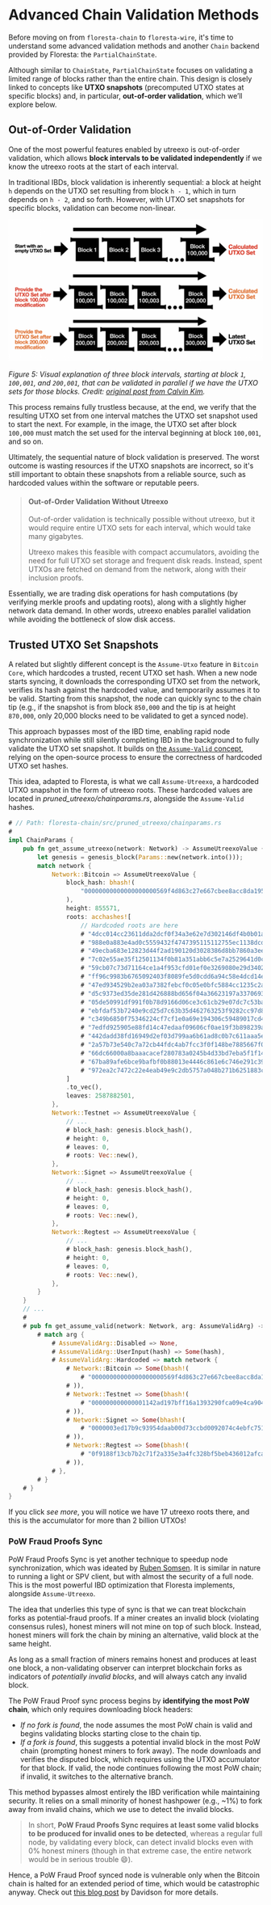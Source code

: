 # Advanced Chain Validation Methods

Before moving on from `floresta-chain` to `floresta-wire`, it's time to understand some advanced validation methods and another `Chain` backend provided by Floresta: the `PartialChainState`.

Although similar to `ChainState`, `PartialChainState` focuses on validating a limited range of blocks rather than the entire chain. This design is closely linked to concepts like **UTXO snapshots** (precomputed UTXO states at specific blocks) and, in particular, **out-of-order validation**, which we’ll explore below.

## Out-of-Order Validation

One of the most powerful features enabled by utreexo is out-of-order validation, which allows **block intervals to be validated independently** if we know the utreexo roots at the start of each interval.

In traditional IBDs, block validation is inherently sequential: a block at height `h` depends on the UTXO set resulting from block `h - 1`, which in turn depends on `h - 2`, and so forth. However, with UTXO set snapshots for specific blocks, validation can become non-linear.

![](./img/out-of-order-validation.png)

*Figure 5: Visual explanation of three block intervals, starting at block `1`, `100,001`, and `200,001`, that can be validated in parallel if we have the UTXO sets for those blocks. Credit: [original post from Calvin Kim](https://blog.bitmex.com/out-of-order-block-validation-with-utreexo-accumulators/).*

This process remains fully trustless because, at the end, we verify that the resulting UTXO set from one interval matches the UTXO set snapshot used to start the next. For example, in the image, the UTXO set after block `100,000` must match the set used for the interval beginning at block `100,001`, and so on.

Ultimately, the sequential nature of block validation is preserved. The worst outcome is wasting resources if the UTXO snapshots are incorrect, so it's still important to obtain these snapshots from a reliable source, such as hardcoded values within the software or reputable peers.

> #### Out-of-Order Validation Without Utreexo
>
> Out-of-order validation is technically possible without utreexo, but it would require entire UTXO sets for each interval, which would take many gigabytes.
> 
> Utreexo makes this feasible with compact accumulators, avoiding the need for full UTXO set storage and frequent disk reads. Instead, spent UTXOs are fetched on demand from the network, along with their inclusion proofs.

Essentially, we are trading disk operations for hash computations (by verifying merkle proofs and updating roots), along with a slightly higher network data demand. In other words, utreexo enables parallel validation while avoiding the bottleneck of slow disk access.

## Trusted UTXO Set Snapshots

A related but slightly different concept is the `Assume-Utxo` feature in `Bitcoin Core`, which hardcodes a trusted, recent UTXO set hash. When a new node starts syncing, it downloads the corresponding UTXO set from the network, verifies its hash against the hardcoded value, and temporarily assumes it to be valid. Starting from this snapshot, the node can quickly sync to the chain tip (e.g., if the snapshot is from block `850,000` and the tip is at height `870,000`, only 20,000 blocks need to be validated to get a synced node).

This approach bypasses most of the IBD time, enabling rapid node synchronization while still silently completing IBD in the background to fully validate the UTXO set snapshot. It builds on [the `Assume-Valid` concept](ch02-03-building-the-chainstate.md#the-assume-valid-lore), relying on the open-source process to ensure the correctness of hardcoded UTXO set hashes.

This idea, adapted to Floresta, is what we call `Assume-Utreexo`, a hardcoded UTXO snapshot in the form of utreexo roots. These hardcoded values are located in _pruned_utreexo/chainparams.rs_, alongside the `Assume-Valid` hashes.

```rust
# // Path: floresta-chain/src/pruned_utreexo/chainparams.rs
#
impl ChainParams {
    pub fn get_assume_utreexo(network: Network) -> AssumeUtreexoValue {
        let genesis = genesis_block(Params::new(network.into()));
        match network {
            Network::Bitcoin => AssumeUtreexoValue {
                block_hash: bhash!(
                    "00000000000000000000569f4d863c27e667cbee8acc8da195e7e5551658e6e9"
                ),
                height: 855571,
                roots: acchashes![
                    // Hardcoded roots are here
                    # "4dcc014cc23611dda2dcf0f34a3e62e7d302146df4b0b01ac701d440358c19d6",
                    # "988e0a883e4ad0c5559432f4747395115112755ec1138dcdd62e2f5741c31c2c",
                    # "49ecba683e12823d44f2ad190120d3028386d8bb7860a3eea62a250a1f293c60",
                    # "7c02e55ae35f12501134f0b81a351abb6c5e7a2529641d0c537a7534a560c770",
                    # "59cb07c73d71164ce1a4f953cfd01ef0e3269080e29d34022d4251523cb1e8ac",
                    # "ff96c9983b6765092403f8089fe5d0cdd6a94c58e4dcd14e77570c8b10c17628",
                    # "47ed934529b2ea03a7382febcf0c05e0bfc5884cc1235c2ad42624a56234b9a6",
                    # "d5c9373ed35de281d426888bd656f04a36623197a33706932ab82014d67f26ae",
                    # "05de50991df991f0b78d9166d06ce3c61cb29e07dc7c53ba75d75df6455e6967",
                    # "ebfdaf53b7240e9cd25d7c63b35d462763253f9282cc97d8d0c92ea9ade6aa02",
                    # "c349b6850f75346224cf7cf1e0a69e194306c59489017cd4f4a045c001f1fefc",
                    # "7edfd925905e88fd14c47edaaf09606cf0ae19f3b898239a2feb607d175d9a90",
                    # "442dadd38fd16949d2ef03d799aa6b61ad8c0b7c611aaa5e218bc6360c4f41ce",
                    # "2a57b73e540c7a72cb44fdc4ab7fcc3f0f148be7885667f07fce345430f08a15",
                    # "66dc66000a8baaacacef280783a0245b4d33bd7eba5f1f14b939bd3a54e135cb",
                    # "67ba89afe6bce9bafbf0b88013e4446c861e6c746e291c3921e0b65c93671ba3",
                    # "972ea2c7472c22e4eab49e9c2db5757a048b271b6251883ce89ccfeaa38b47ab",
                ]
                .to_vec(),
                leaves: 2587882501,
            },
            Network::Testnet => AssumeUtreexoValue {
                // ...
                # block_hash: genesis.block_hash(),
                # height: 0,
                # leaves: 0,
                # roots: Vec::new(),
            },
            Network::Signet => AssumeUtreexoValue {
                // ...
                # block_hash: genesis.block_hash(),
                # height: 0,
                # leaves: 0,
                # roots: Vec::new(),
            },
            Network::Regtest => AssumeUtreexoValue {
                // ...
                # block_hash: genesis.block_hash(),
                # height: 0,
                # leaves: 0,
                # roots: Vec::new(),
            },
        }
    }
    // ...
    #
    # pub fn get_assume_valid(network: Network, arg: AssumeValidArg) -> Option<BlockHash> {
        # match arg {
            # AssumeValidArg::Disabled => None,
            # AssumeValidArg::UserInput(hash) => Some(hash),
            # AssumeValidArg::Hardcoded => match network {
                # Network::Bitcoin => Some(bhash!(
                    # "00000000000000000000569f4d863c27e667cbee8acc8da195e7e5551658e6e9"
                # )),
                # Network::Testnet => Some(bhash!(
                    # "000000000000001142ad197bff16a1393290fca09e4ca904dd89e7ae98a90fcd"
                # )),
                # Network::Signet => Some(bhash!(
                    # "0000003ed17b9c93954daab00d73ccbd0092074c4ebfc751c7458d58b827dfea"
                # )),
                # Network::Regtest => Some(bhash!(
                    # "0f9188f13cb7b2c71f2a335e3a4fc328bf5beb436012afca590b1a11466e2206"
                # )),
            # },
        # }
    # }
}
```

If you click _see more_, you will notice we have 17 utreexo roots there, and this is the accumulator for more than 2 billion UTXOs!

### PoW Fraud Proofs Sync

PoW Fraud Proofs Sync is yet another technique to speedup node synchronization, which was ideated by [Ruben Somsen](https://gnusha.org/pi/bitcoindev/CAPv7TjYspkc1M=TKmBK8k0Zy857=bR7jSTarRDCr_5m2ktYHDQ@mail.gmail.com/). It is similar in nature to running a light or SPV client, but with almost the security of a full node. This is the most powerful IBD optimization that Floresta implements, alongside `Assume-Utreexo`.

The idea that underlies this type of sync is that we can treat blockchain forks as potential-fraud proofs. If a miner creates an invalid block (violating consensus rules), honest miners will not mine on top of such block. Instead, honest miners will fork the chain by mining an alternative, valid block at the same height.

As long as a small fraction of miners remains honest and produces at least one block, a non-validating observer can interpret blockchain forks as indicators of _potentially invalid blocks_, and will always catch any invalid block.

The PoW Fraud Proof sync process begins by **identifying the most PoW chain**, which only requires downloading block headers:

- _If no fork is found_, the node assumes the most PoW chain is valid and begins validating blocks starting close to the chain tip.
- _If a fork is found_, this suggests a potential invalid block in the most PoW chain (prompting honest miners to fork away). The node downloads and verifies the disputed block, which requires using the UTXO accumulator for that block. If valid, the node continues following the most PoW chain; if invalid, it switches to the alternative branch.

This method bypasses almost entirely the IBD verification while maintaining security. It relies on a small minority of honest hashpower (e.g., ~1%) to fork away from invalid chains, which we use to detect the invalid blocks.

> In short, **PoW Fraud Proofs Sync requires at least some valid blocks to be produced for invalid ones to be detected**, whereas a regular full node, by validating every block, can detect invalid blocks even with 0% honest miners (though in that extreme case, the entire network would be in serious trouble 😄).

Hence, a PoW Fraud Proof synced node is vulnerable only when the Bitcoin chain is halted for an extended period of time, which would be catastrophic anyway. Check out [this blog post](https://blog.dlsouza.lol/2023/09/28/pow-fraud-proof.html) by Davidson for more details.
